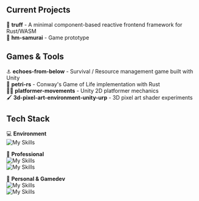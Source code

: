 ## Current Projects
🦀 **truff** - A minimal component-based reactive frontend framework for Rust/WASM  
🥷 **hm-samurai** - Game prototype

## Games & Tools
⚓ **echoes-from-below** - Survival / Resource management game built with Unity  
🐛 **petri-rs** - Conway's Game of Life implementation with Rust  
🏃‍♀️ **platformer-movements** - Unity 2D platformer mechanics  
🖌️ **3d-pixel-art-environment-unity-urp** - 3D pixel art shader experiments

## Tech Stack
💻 **Environment**  
![My Skills](https://go-skill-icons.vercel.app/api/icons?i=arch,debian,i3,wezterm,neovim,firefox)

👔 **Professional**  
![My Skills](https://go-skill-icons.vercel.app/api/icons?i=ts,angular,reactivex,testinglibrary,jest,eslint)  
![My Skills](https://go-skill-icons.vercel.app/api/icons?i=java,spring)

🎯 **Personal & Gamedev**  
![My Skills](https://go-skill-icons.vercel.app/api/icons?i=rust)  
![My Skills](https://go-skill-icons.vercel.app/api/icons?i=godot,unity,bevy,blender)
